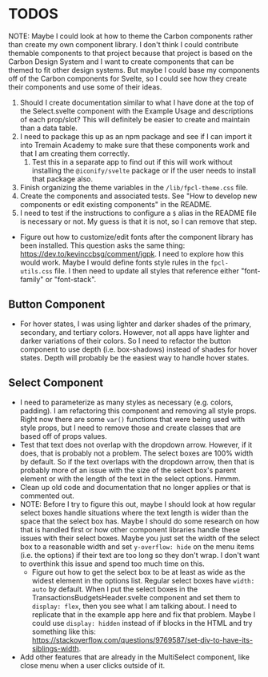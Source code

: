 # TODOS
NOTE: Maybe I could look at how to theme the Carbon components rather than create my own component library. I don't think I could contribute themable components to that project because that project is based on the Carbon Design System and I want to create components that can be themed to fit other design systems. But maybe I could base my components off of the Carbon components for Svelte, so I could see how they create their components and use some of their ideas.

1. Should I create documentation similar to what I have done at the top of the Select.svelte component with the Example Usage and descriptions of each prop/slot? This will definitely be easier to create and maintain than a data table.
2. I need to package this up as an npm package and see if I can import it into Tremain Academy to make sure that these components work and that I am creating them correctly.
    1. Test this in a separate app to find out if this will work without installing the `@iconify/svelte` package or if the user needs to install that package also.
3. Finish organizing the theme variables in the `/lib/fpcl-theme.css` file.
4. Create the components and associated tests. See "How to develop new components or edit existing components" in the README.
5. I need to test if the instructions to configure a `$` alias in the README file is necessary or not. My guess is that it is not, so I can remove that step.

* Figure out how to customize/edit fonts after the component library has been installed. This question asks the same thing: https://dev.to/kevinccbsg/comment/jgpk. I need to explore how this would work. Maybe I would define fonts style rules in the `fpcl-utils.css` file. I then need to update all styles that reference either "font-family" or "font-stack".

## Button Component
* For hover states, I was using lighter and darker shades of the primary, secondary, and tertiary colors. However, not all apps have lighter and darker variations of their colors. So I need to refactor the button component to use depth (i.e. box-shadows) instead of shades for hover states. Depth will probably be the easiest way to handle hover states.

## Select Component
* I need to parameterize as many styles as necessary (e.g. colors, padding). I am refactoring this component and removing all style props. Right now there are some `var()` functions that were being used with style props, but I need to remove those and create classes that are based off of props values.
* Test that text does not overlap with the dropdown arrow. However, if it does, that is probably not a problem. The select boxes are 100% width by default. So if the text overlaps with the dropdown arrow, then that is probably more of an issue with the size of the select box's parent element or with the length of the text in the select options. Hmmm.
* Clean up old code and documentation that no longer applies or that is commented out.
* NOTE: Before I try to figure this out, maybe I should look at how regular select boxes handle situations where the text length is wider than the space that the select box has. Maybe I should do some research on how that is handled first or how other component libraries handle these issues with their select boxes. Maybe you just set the width of the select box to a reasonable width and set `y-overflow: hide` on the menu items (i.e. the options) if their text are too long so they don't wrap. I don't want to overthink this issue and spend too much time on this.
    * Figure out how to get the select box to be at least as wide as the widest element in the options list. Regular select boxes have `width: auto` by default. When I put the select boxes in the TransactionsBudgetsHeader.svelte component and set them to `display: flex`, then you see what I am talking about. I need to replicate that in the example app here and fix that problem. Maybe I could use `display: hidden` instead of if blocks in the HTML and try something like this: https://stackoverflow.com/questions/9769587/set-div-to-have-its-siblings-width.
* Add other features that are already in the MultiSelect component, like close menu when a user clicks outside of it.
